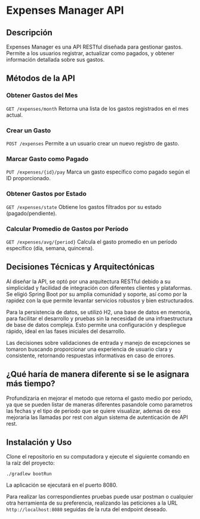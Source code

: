 # Expenses Manager API

## Descripción

Expenses Manager es una API RESTful diseñada para gestionar gastos. Permite a los usuarios registrar, actualizar como pagados, y obtener información detallada sobre sus gastos.

## Métodos de la API

### Obtener Gastos del Mes
`GET /expenses/month`
Retorna una lista de los gastos registrados en el mes actual.

### Crear un Gasto
`POST /expenses`
Permite a un usuario crear un nuevo registro de gasto.

### Marcar Gasto como Pagado
`PUT /expenses/{id}/pay`
Marca un gasto específico como pagado según el ID proporcionado.

### Obtener Gastos por Estado
`GET /expenses/state`
Obtiene los gastos filtrados por su estado (pagado/pendiente).

### Calcular Promedio de Gastos por Período
`GET /expenses/avg/{period}`
Calcula el gasto promedio en un período específico (día, semana, quincena).

## Decisiones Técnicas y Arquitectónicas

Al diseñar la API, se optó por una arquitectura RESTful debido a su simplicidad y facilidad de integración con diferentes clientes y plataformas. Se eligió Spring Boot por su amplia comunidad y soporte, así como por la rapidez con la que permite levantar servicios robustos y bien estructurados.

Para la persistencia de datos, se utilizó H2, una base de datos en memoria, para facilitar el desarrollo y pruebas sin la necesidad de una infraestructura de base de datos compleja. Esto permite una configuración y despliegue rápido, ideal en las fases iniciales del desarrollo.

Las decisiones sobre validaciones de entrada y manejo de excepciones se tomaron buscando proporcionar una experiencia de usuario clara y consistente, retornando respuestas informativas en caso de errores.

## ¿Qué haría de manera diferente si se le asignara más tiempo?

Profundizaria en mejorar el metodo que retorna el gasto medio por periodo, ya que se pueden listar de maneras diferentes pasandole como parametros las fechas y el tipo de periodo que se quiere visualizar, ademas de eso mejoraria las llamadas por rest con algun sistema de autenticación de API rest.

## Instalación y Uso

Clone el repositorio en su computadora y ejecute el siguiente comando en la raíz del proyecto:

`./gradlew bootRun`

La aplicación se ejecutará en el puerto 8080.

Para realizar las correspondientes pruebas puede usar postman o cualquier otra herramienta de su preferencia, realizando las peticiones a la URL `http://localhost:8080` seguidas de la ruta del endpoint deseado.
